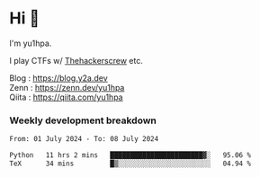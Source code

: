 # Hi 👋

I'm yu1hpa.

I play CTFs w/ [Thehackerscrew](https://www.thehackerscrew.team/) etc.

Blog : https://blog.y2a.dev  
Zenn : https://zenn.dev/yu1hpa  
Qiita : https://qiita.com/yu1hpa  

### Weekly development breakdown

<!--START_SECTION:waka-->

```txt
From: 01 July 2024 - To: 08 July 2024

Python   11 hrs 2 mins   ███████████████████████▓░   95.06 %
TeX      34 mins         █▒░░░░░░░░░░░░░░░░░░░░░░░   04.94 %
```

<!--END_SECTION:waka-->

